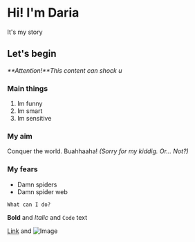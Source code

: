 # Hi! I'm Daria

It's my story

## Let's begin

_**Attention!**This content can shock u_

### Main things
1. Im funny
2. Im smart
3. Im sensitive

### My aim
Conquer the world. Buahhaaha! _(Sorry for my kiddig. Or... Not?)_

### My fears
- Damn spiders
- Damn spider web

```What can I do?```

**Bold** and _Italic_ and `Code` text

[Link](url) and ![Image](src)

